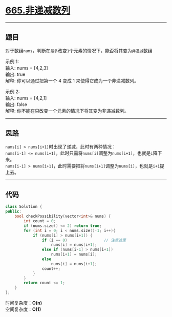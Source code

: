 # [665.非递减数列](https://leetcode.cn/problems/non-decreasing-array/)

---

## 题目

对于数组`nums`，判断在`最多`改变`1`个元素的情况下，能否将其变为`非递减`数组

示例 1:  
输入: nums = [4,2,3]  
输出: true  
解释: 你可以通过把第一个 4 变成 1 来使得它成为一个非递减数列。  

示例 2:  
输入: nums = [4,2,1]  
输出: false  
解释: 你不能在只改变一个元素的情况下将其变为非递减数列。

---

## 思路

`nums[i] > nums[i+1]`时出现了递减，此时有两种情况：  
`nums[i-1] <= nums[i+1]`，此时只需将`nums[i]`调整为`nums[i+1]`，也就是`i`降下来。  
`nums[i-1] > nums[i+1]`，此时需要把将`nums[i+1]`调整为`nums[i]`，也就是`i+1`提上去。

---


## 代码

```C++
class Solution {
public:
    bool checkPossibility(vector<int>& nums) {
        int count = 0;
        if (nums.size() <= 2) return true;
        for (int i = 0; i < nums.size()-1; i++){
            if (nums[i] > nums[i+1]) {
                if (i == 0)                // 注意这里
                    nums[i] = nums[i+1];
                else if (nums[i-1] > nums[i+1])
                    nums[i+1] = nums[i];
                else
                    nums[i] = nums[i+1];
                count++;
            }
        }
        return count <= 1;
    }
};
```

时间复杂度：**O(n)**  
空间复杂度：**O(1)**
